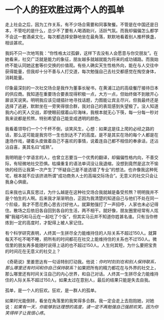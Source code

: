 # 一个人的狂欢胜过两个人的孤单

走上社会之后，因为工作关系，有不少场合需要和同事聚餐。不管是在中国还是日本，不管吃的是什么，总少不了要有人喝酒助兴，活跃气氛。而我却偏偏怎么都学不会这一套酒桌文化，每次都选择安静地坐在最角落，默默地看着别人推杯换盏，相谈甚欢。

我妈不只一次地骂我：“你性格太过孤僻，这样下去没有人会愿意与你交朋友”。在她看来，社交广泛就是能力的象征，朋友越多就越就能为将来的成功铺路。而我始终不能认同她这套等价交换的价值观。有些人确实天生性格外向，能在与人交往中获得能量，但我却十分不善与人打交道，每次勉强自己去社交都感觉在掏空身体，消耗能量。

印象最深刻的一次社交场合是我作为董事长秘书，在黄浦江边的高级餐厅接待日本的供应商。我知道在重要场合要表现得积极一点，大方一点，但始终做不到敞开心扉谈天说笑。明明我应该见缝插针地寻找话题，力图能让宾主尽兴，但我最终还是选择了逃避，默默坐在一旁笑得很合群，我对自己的表现感到失望极了。没人知道我内心的天人交战，即使眼前摆着山珍海味，我根本就无心下筷，每一分每一秒对我来说都是煎熬，特别希望自己能变成透明的颜色。

我看着领导们一个个千杯不倒，谈笑风生，心想：如果这是往上爬的必经之路的话，那么这可能是我穷尽一生也到达不了的高度。是不是其实在场的每个人都是在逢场作戏，硬着头皮做着自己不喜欢的事情，说着连自己都不相信的奉承话，还沾沾自喜，美其名曰“成熟”。

我明明是个学语言的人，也曾立志要当一个优秀的翻译，却偏偏性格内向，不善交际，有轻微地社交恐惧。枯燥重复的语法单词没让我退缩，没想到竟然是这次不愉快的经历让我第一次产生了“怀疑自己是不是选错了专业”的想法。也许像我这种死宅，根本就不应该挤进所谓“成功商务人士的高端交际场合”。无意义的社交只会让我身心俱疲。

后来我也认真反思过，为什么越是在这种社交场合我就越是备受煎熬？明明我并不是个怕生的人啊。后来我才渐渐明白，正因为我清楚的知道自己与他们不处在同一个阶级，我才不愿花费心思去讨好他人。就算勉强打了一声招呼，人家也未必记得住。散场之后依旧各自回到各自的生活，两不相干。就好像，朋友圈里经常有人炫耀“我碰巧和马云在一起吃了个饭”，但其实马云并不知道你姓甚名谁。只有当你修炼到一定的高度时，才配得上被人家记住。

有个科学研究表明，人终其一生拼尽全力能维持住的人际关系不超过150人。就算每天不吃不喝不睡，把所有的时间都花在社交上能维持住的关系也不过150人。微信里的朋友再多能随时说得上话的也不超过150人。人生何其短，为什么要把宝贵的时间花在无意义的社交上？

《奇葩说》里姜思达有一句话特别打动我。他说：_你时时刻刻在和别人保持联系，那么哪里还有时间和你自己保持联系_？如果把所有的精力都花在与外界的社交上，那么哪里还有时间关注自己的内心世界，和自己对话。人终其一生拼尽全力能维持住的人际关系不超过150人，如果太过在意别人，最后的结果只能是失去自我。

孤单，是一个人的狂欢。狂欢，是一群人的孤单。

如果时光能倒转，看坐在角落里的我笑得多合群。我一定会走上去抱抱她，对她说：_如果有一天，你能够到达理想的高度，请一定不再勉强自己强颜欢笑。因为你笑得样子让我很心疼_。
